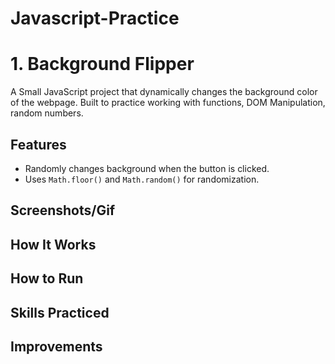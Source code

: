 # Javascript-Practice
# 1. Background Flipper
A Small JavaScript project that dynamically changes the background color of the webpage. Built to practice working with functions, DOM Manipulation, random numbers.
## Features
- Randomly changes background when the button is clicked.
- Uses `Math.floor()` and `Math.random()` for randomization.
## Screenshots/Gif
## How It Works
## How to Run
## Skills Practiced
## Improvements
